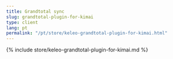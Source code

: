 ```yaml
---
title: Grandtotal sync
slug: grandtotal-plugin-for-kimai
type: client
lang: pt
permalink: "/pt/store/keleo-grandtotal-plugin-for-kimai.html"
---
```


{% include store/keleo-grandtotal-plugin-for-kimai.md %}
